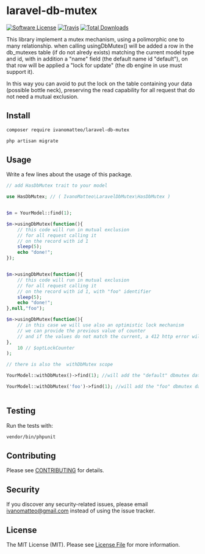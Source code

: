 # laravel-db-mutex

[![Software License](https://img.shields.io/badge/license-MIT-brightgreen.svg?style=flat-square)](LICENSE.md)
[![Travis](https://img.shields.io/travis/ivanomatteo/laravel-db-mutex.svg?style=flat-square)]()
[![Total Downloads](https://img.shields.io/packagist/dt/ivanomatteo/laravel-db-mutex.svg?style=flat-square)](https://packagist.org/packages/ivanomatteo/laravel-db-mutex)


This library implement a mutex mechanism, using a polimorphic one to many relationship.
when calling usingDbMutex() will be added a row in the db_mutexes table (if do not alredy exists)
matching the current model type and id, with in addition a "name" field (the default name id "default"),
on that row will be applied a "lock for update" (the db engine in use must support it).

In this way you can avoid to put the lock on the table containing your data (possible bottle neck),
preserving the read capability for all request that do not need a mutual exclusion.


## Install

```bash
composer require ivanomatteo/laravel-db-mutex

php artisan migrate

```


## Usage

Write a few lines about the usage of this package.

```php
// add HasDbMutex trait to your model

use HasDbMutex; // ( IvanoMatteo\LaravelDbMutex\HasDbMutex )


$m = YourModel::find(1);

$m->usingDbMutex(function(){ 
    // this code will run in mutual exclusion 
    // for all request calling it 
    // on the record with id 1
    sleep(5); 
    echo "done!";  
});


$m->usingDbMutex(function(){ 
    // this code will run in mutual exclusion 
    // for all request calling it 
    // on the record with id 1, with "foo" identifier
    sleep(5); 
    echo "done!";  
},null,"foo");

$m->usingDbMutex(function(){ 
    // in this case we will use also an optimistic lock mechanism
    // we can provide the previous value of counter
    // and if the values do not match the current, a 412 http error will be returned
},
    10 // $optLockCounter
);

// there is also the  withDbMutex scope

YourModel::withDbMutex()->find(1); //will add the "default" dbmutex data

YourModel::withDbMutex('foo')->find(1); //will add the "foo" dbmutex data



```

## Testing

Run the tests with:

```bash
vendor/bin/phpunit
```


## Contributing

Please see [CONTRIBUTING](CONTRIBUTING.md) for details.


## Security

If you discover any security-related issues, please email ivanomatteo@gmail.com instead of using the issue tracker.


## License

The MIT License (MIT). Please see [License File](/LICENSE.md) for more information.
